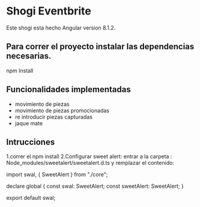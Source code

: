 # Shogi Eventbrite

Este shogi esta hecho Angular version 8.1.2.

## Para correr el proyecto instalar las dependencias necesarias.

npm Install

## Funcionalidades implementadas
- movimiento de piezas
- movimiento de piezas promocionadas
- re introducir piezas capturadas
- jaque mate

## Intrucciones
1.correr el npm install
2.Configurar sweet alert:
entrar a la carpeta :  Node_modules/sweetalert/sweetalert.d.ts
y remplazar el contenido:
 
import swal, { SweetAlert } from "./core";

declare global {
  const swal: SweetAlert;
  const sweetAlert: SweetAlert;
}

export default swal;






